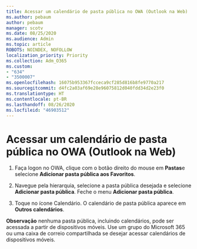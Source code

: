 ```yaml
---
title: Acessar um calendário de pasta pública no OWA (Outlook na Web)
ms.author: pebaum
author: pebaum
manager: scotv
ms.date: 08/25/2020
ms.audience: Admin
ms.topic: article
ROBOTS: NOINDEX, NOFOLLOW
localization_priority: Priority
ms.collection: Adm_O365
ms.custom:
- "634"
- "3500007"
ms.openlocfilehash: 16075b953367fcceca9cf285d816b8fe9770a217
ms.sourcegitcommit: d4fc2a03af69e28e96075812d040fdd34d2e23f0
ms.translationtype: HT
ms.contentlocale: pt-BR
ms.lasthandoff: 08/26/2020
ms.locfileid: "46903512"
---
```

# <a name="access-a-public-folder-calendar-in-owa-outlook-on-the-web"></a>Acessar um calendário de pasta pública no OWA (Outlook na Web)

1. Faça logon no OWA, clique com o botão direito do mouse em **Pastas**e selecione **Adicionar pasta pública aos Favoritos**.

2. Navegue pela hierarquia, selecione a pasta pública desejada e selecione **Adicionar pasta pública**. Feche o menu **Adicionar pasta pública**.  

3. Toque no ícone Calendário. O calendário de pasta pública aparece em **Outros calendários**.  

**Observação** nenhuma pasta pública, incluindo calendários, pode ser acessada a partir de dispositivos móveis. Use um grupo do Microsoft 365 ou uma caixa de correio compartilhada se desejar acessar calendários de dispositivos móveis.